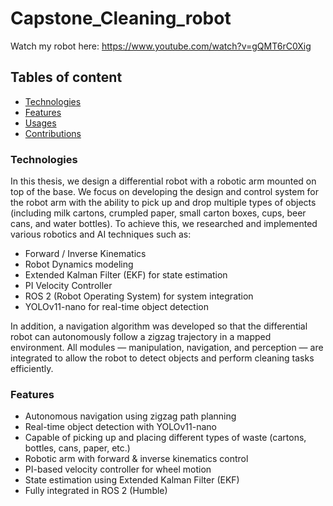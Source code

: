 # Capstone_Cleaning_robot
Watch my robot here: https://www.youtube.com/watch?v=gQMT6rC0Xig

## Tables of content
- [Technologies](#technologies)
- [Features](#features)
- [Usages](#Usages)
- [Contributions](#contributions)

### Technologies
In this thesis, we design a differential robot with a robotic arm mounted on top of the base. We focus on developing the design and control system for the robot arm with the ability to pick up and drop multiple types of objects (including milk cartons, crumpled paper, small carton boxes, cups, beer cans, and water bottles).
To achieve this, we researched and implemented various robotics and AI techniques such as:
* Forward / Inverse Kinematics
* Robot Dynamics modeling
* Extended Kalman Filter (EKF) for state estimation
* PI Velocity Controller
* ROS 2 (Robot Operating System) for system integration
* YOLOv11-nano for real-time object detection

In addition, a navigation algorithm was developed so that the differential robot can autonomously follow a zigzag trajectory in a mapped environment. All modules — manipulation, navigation, and perception — are integrated to allow the robot to detect objects and perform cleaning tasks efficiently.

### Features
* Autonomous navigation using zigzag path planning
* Real-time object detection with YOLOv11-nano
* Capable of picking up and placing different types of waste (cartons, bottles, cans, paper, etc.)
* Robotic arm with forward & inverse kinematics control
* PI-based velocity controller for wheel motion
* State estimation using Extended Kalman Filter (EKF)
* Fully integrated in ROS 2 (Humble)

